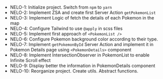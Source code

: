 - NELO-1: Initialize project. Switch from `npm` to `yarn`
- NELO-2: Implement ZSA and create first Server Action `getPokemonList`
- NELO-3: Implement Logic of fetch the details of each Pokemon in the map
- NELO-4: Configure Tailwind to use `@apply` in scss files
- NELO-5: Implement first approach of `<PokemonList />`
- NELO-6: Configure Pokemon background color according to their type.
- NELO-7: Implement `getPokemonById` Server Action and implement it in Pokemon Details page using `<PokemonDetails>` component
- NELO-8: Implement IntersectionObserver in PokemonList to enable Infinite Scroll effect
- NELO-9: Display better the information in PokemonDetails component
- NELO-10: Reorganize project. Create utils. Abstract functions.
